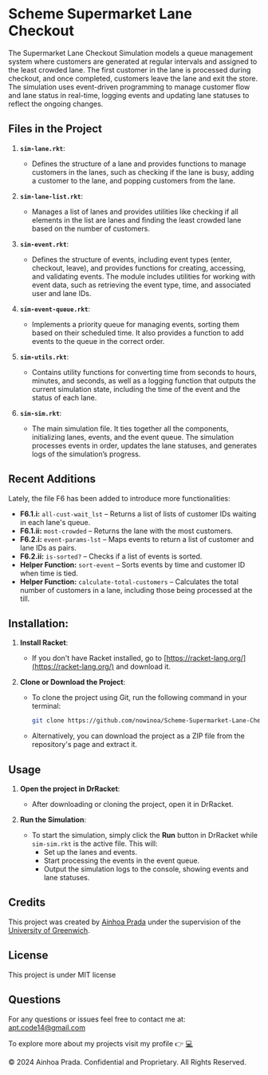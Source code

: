 # Scheme Supermarket Lane Checkout

The Supermarket Lane Checkout Simulation models a queue management system where customers are generated at regular intervals and assigned to the least crowded lane. The first customer in the lane is processed during checkout, and once completed, customers leave the lane and exit the store. The simulation uses event-driven programming to manage customer flow and lane status in real-time, logging events and updating lane statuses to reflect the ongoing changes.

## Files in the Project

1. **`sim-lane.rkt`**: 
   - Defines the structure of a lane and provides functions to manage customers in the lanes, such as checking if the lane is busy, adding a customer to the lane, and popping customers from the lane.

2. **`sim-lane-list.rkt`**: 
   - Manages a list of lanes and provides utilities like checking if all elements in the list are lanes and finding the least crowded lane based on the number of customers.

3. **`sim-event.rkt`**: 
   - Defines the structure of events, including event types (enter, checkout, leave), and provides functions for creating, accessing, and validating events. The module includes utilities for working with event data, such as retrieving the event type, time, and associated user and lane IDs.

4. **`sim-event-queue.rkt`**: 
   - Implements a priority queue for managing events, sorting them based on their scheduled time. It also provides a function to add events to the queue in the correct order.

5. **`sim-utils.rkt`**: 
   - Contains utility functions for converting time from seconds to hours, minutes, and seconds, as well as a logging function that outputs the current simulation state, including the time of the event and the status of each lane.

6. **`sim-sim.rkt`**: 
   - The main simulation file. It ties together all the components, initializing lanes, events, and the event queue. The simulation processes events in order, updates the lane statuses, and generates logs of the simulation’s progress.

## Recent Additions
Lately, the file F6 has been added to introduce more functionalities:

- **F6.1.i:** `all-cust-wait_lst` – Returns a list of lists of customer IDs waiting in each lane's queue.
- **F6.1.ii:** `most-crowded` – Returns the lane with the most customers.
- **F6.2.i:** `event-params-lst` – Maps events to return a list of customer and lane IDs as pairs.
- **F6.2.ii:** `is-sorted?` – Checks if a list of events is sorted.
- **Helper Function:** `sort-event` – Sorts events by time and customer ID when time is tied.
- **Helper Function:** `calculate-total-customers` – Calculates the total number of customers in a lane, including those being processed at the till.

## Installation:

1. **Install Racket**:
   - If you don't have Racket installed, go to [https://racket-lang.org/](https://racket-lang.org/) and download it.

2. **Clone or Download the Project**:
   - To clone the project using Git, run the following command in your terminal:
     ```bash
     git clone https://github.com/nowinoa/Scheme-Supermarket-Lane-Checkout-Simulation.git
     ```
   - Alternatively, you can download the project as a ZIP file from the repository's page and extract it.

## Usage
1. **Open the project in DrRacket**:
   - After downloading or cloning the project, open it in DrRacket.

2. **Run the Simulation**:
   - To start the simulation, simply click the **Run** button in DrRacket while `sim-sim.rkt` is the active file. This will:
     - Set up the lanes and events.
     - Start processing the events in the event queue.
     - Output the simulation logs to the console, showing events and lane statuses.

## Credits
This project was created by <a href="https://github.com/nowinoa">Ainhoa Prada</a> under the supervision of the <a href="https://www.gre.ac.uk/">University of Greenwich</a>. 

## License
This project is under MIT license
        
## Questions
For any questions or issues feel free to contact me at: apt.code14@gmail.com

To explore more about my projects visit my profile :point_right: <a href="https://github.com/nowinoa">:computer:</a>

© 2024 Ainhoa Prada. Confidential and Proprietary. All Rights Reserved.
